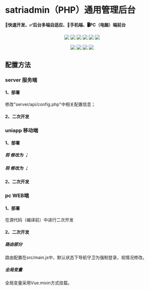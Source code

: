 # satriadmin（PHP）通用管理后台
#### 🚀快速开发、✅后台多端自适应、📱手机端、🖥️PC（电脑）端前台
<p align="center">
<a href="https://www.php.net/"><img src="https://img.shields.io/badge/PHP-7-8892bf"></a> <a href="https://www.tslang.cn/"><img src="https://img.shields.io/badge/JavaScript--294e80"></a> <a href="#"><img src="https://img.shields.io/badge/Vue.js-2-4eb883"></a> <a href="#"><img src="https://img.shields.io/badge/Babel-6-ffc018"></a> <a href="#"><img src="https://img.shields.io/badge/ElementUI--409eff"></a> <a href="https://uniapp.dcloud.io/"><img src="https://img.shields.io/badge/uniapp--d85806"></a>
</p>
<p align="center">
<a href="https://mp.weixin.qq.com/"><img src="https://img.shields.io/badge/微信-公众号-05ce66"></a>
<a href="https://mp.weixin.qq.com/"><img src="https://img.shields.io/badge/微信-小程序-05ce66"></a>
 <a href="https://pay.weixin.qq.com/"><img src="https://img.shields.io/badge/微信-支付API2-05ce66"></a>
<a href="https://pay.weixin.qq.com/"><img src="https://img.shields.io/badge/微信-支付API3-05ce66"></a>
</p>
</p>

## 配置方法

### server 服务端

#### 1、部署
修改"server/api/config.php"中相关配置信息；

#### 2、二次开发

##### 

### uniapp 移动端

#### 1、部署

##### 将  修改为  ；
##### 将  修改为  ；

#### 2、二次开发

#####

### pc WEB端

#### 1、部署
在源代码（编译前）中进行二次开发

#### 2、二次开发
##### 路由部分
路由配置在src/main.js中，默认状态下导航守卫为强制登录，视情况修改。
##### 全局变量
全局变量采用Vue.mixin方式挂载。

